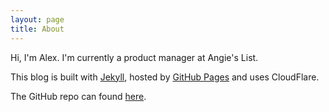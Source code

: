 ```yaml
---
layout: page
title: About
---
```


Hi, I'm Alex. I'm currently a product manager at Angie's List.

This blog is built with [Jekyll](http://jekyllrb.com), hosted by [GitHub Pages](https://pages.github.com/) and uses CloudFlare.  

The GitHub repo can found [here](https://github.com/laprade/laprade.github.io).
